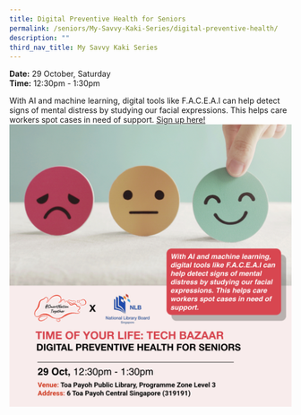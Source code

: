 ```yaml
---
title: Digital Preventive Health for Seniors
permalink: /seniors/My-Savvy-Kaki-Series/digital-preventive-health/
description: ""
third_nav_title: My Savvy Kaki Series
---
```

**Date:** 29 October, Saturday
<br> **Time:** 12:30pm - 1:30pm

With AI and machine learning, digital tools like F.A.C.E.A.I can help detect signs of mental distress by studying our facial expressions. This helps care workers spot cases in need of support.
[Sign up here!](https://www.eventbrite.sg/e/digital-preventive-health-for-seniors-toyl-x-tech-bazaar-tickets-429205634607?aff=odcleoeventsincollection)
![free talks for seniors on digital preventive health ](/images/Oct%202022/LB_29%20Oct.jpeg)